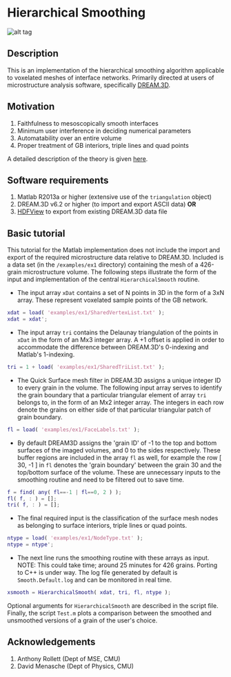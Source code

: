 # Hierarchical Smoothing
![alt tag](https://github.com/siddharth-mv/HierarchicalSmooth/blob/master/Banner.png?raw=true "Triple line fidelity with hierarchical smoothing")

## Description
This is an implementation of the hierarchical smoothing algorithm applicable to voxelated meshes of interface networks. Primarily directed at users of microstructure analysis software, specifically [DREAM.3D](http://dream3d.bluequartz.net/). 

## Motivation
1. Faithfulness to mesoscopically smooth interfaces
1. Minimum user interference in deciding numerical parameters
1. Automatability over an entire volume
1. Proper treatment of GB interiors, triple lines and quad points

A detailed description of the theory is given [here](http://arxiv.org/abs/1601.04699v4).

## Software requirements
1. Matlab R2013a or higher (extensive use of the `triangulation` object)
1. DREAM.3D v6.2 or higher (to import and export ASCII data)	__OR__
1. [HDFView](https://www.hdfgroup.org/products/java/hdfview/) to export from existing DREAM.3D data file

## Basic tutorial
 This tutorial for the Matlab implementation does not include the import and export of the required microstructure data relative to DREAM.3D. Included is a data set (in the `/examples/ex1` directory) containing the mesh of a 426-grain microstructure volume. The following steps illustrate the form of the input and implementation of the central `HierarchicalSmooth` routine.

* The input array `xDat` contains a set of N points in 3D in the form of a 3xN array. These represent voxelated sample points of the GB network.
```Matlab
xdat = load( 'examples/ex1/SharedVertexList.txt' );
xdat = xdat';
```
* The input array `tri` contains the Delaunay triangulation of the points in `xDat` in the form of an Mx3 integer array. A +1 offset is applied in order to accommodate the difference between DREAM.3D's 0-indexing and Matlab's 1-indexing.
```Matlab
tri = 1 + load( 'examples/ex1/SharedTriList.txt' );
```

* The Quick Surface mesh filter in DREAM.3D assigns a unique integer ID to every grain in the volume. The following input array serves to identify the grain boundary that a particular triangular element of array `tri` belongs to, in the form of an Mx2 integer array. The integers in each row denote the grains on either side of that particular triangular patch of grain boundary. 
```Matlab
fl = load( 'examples/ex1/FaceLabels.txt' );
```

* By default DREAM3D assigns the 'grain ID' of -1 to the top and bottom surfaces of the imaged volumes, and 0 to the sides respectively. These buffer regions are included in the array `fl` as well, for example the row [ 30, -1 ] in `fl` denotes the 'grain boundary' between the grain 30 and the top/bottom surface of the volume. These are unnecessary inputs to the smoothing routine and need to be filtered out to save time.
```Matlab
f = find( any( fl==-1 | fl==0, 2 ) );
fl( f, : ) = [];
tri( f, : ) = [];
```

* The final required input is the classification of the surface mesh nodes as belonging to surface interiors, triple lines or quad points. 
```Matlab
ntype = load( 'examples/ex1/NodeType.txt' );
ntype = ntype';
```

* The next line runs the smoothing routine with these arrays as input. NOTE: This could take time; around 25 minutes for 426 grains. Porting to C++ is under way. The log file generated by default is `Smooth.Default.log` and can be monitored in real time. 
```Matlab
xsmooth = HierarchicalSmooth( xdat, tri, fl, ntype );
```
Optional arguments for `HierarchicalSmooth` are described in the script file. Finally, the script `Test.m` plots a comparison between the smoothed and unsmoothed versions of a grain of the user's choice. 

## Acknowledgements
1. Anthony Rollett (Dept of MSE, CMU)
2. David Menasche (Dept of Physics, CMU)


